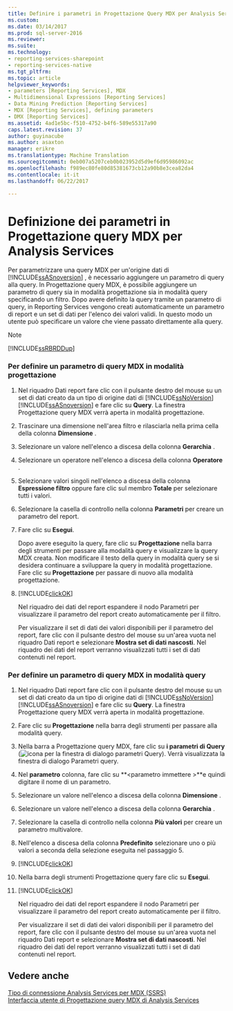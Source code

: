 ```yaml
---
title: Definire i parametri in Progettazione Query MDX per Analysis Services | Documenti Microsoft
ms.custom: 
ms.date: 03/14/2017
ms.prod: sql-server-2016
ms.reviewer: 
ms.suite: 
ms.technology:
- reporting-services-sharepoint
- reporting-services-native
ms.tgt_pltfrm: 
ms.topic: article
helpviewer_keywords:
- parameters [Reporting Services], MDX
- Multidimensional Expressions [Reporting Services]
- Data Mining Prediction [Reporting Services]
- MDX [Reporting Services], defining parameters
- DMX [Reporting Services]
ms.assetid: 4ad1e5bc-f510-4752-b4f6-589e55317a90
caps.latest.revision: 37
author: guyinacube
ms.author: asaxton
manager: erikre
ms.translationtype: Machine Translation
ms.sourcegitcommit: 0eb007a5207ceb0b023952d5d9ef6d95986092ac
ms.openlocfilehash: f989ec80fe80d85381673cb12a90b8e3cea82da4
ms.contentlocale: it-it
ms.lasthandoff: 06/22/2017

---
```

# <a name="define-parameters-in-the-mdx-query-designer-for-analysis-services"></a>Definizione dei parametri in Progettazione query MDX per Analysis Services
  Per parametrizzare una query MDX per un'origine dati di [!INCLUDE[ssASnoversion](../../includes/ssasnoversion-md.md)] , è necessario aggiungere un parametro di query alla query. In Progettazione query MDX, è possibile aggiungere un parametro di query sia in modalità progettazione sia in modalità query specificando un filtro. Dopo avere definito la query tramite un parametro di query, in Reporting Services vengono creati automaticamente un parametro di report e un set di dati per l'elenco dei valori validi. In questo modo un utente può specificare un valore che viene passato direttamente alla query.  
  
> [!NOTE]  
>  [!INCLUDE[ssRBRDDup](../../includes/ssrbrddup-md.md)]  
  
### <a name="to-define-a-query-parameter-in-mdx-in-design-mode"></a>Per definire un parametro di query MDX in modalità progettazione  
  
1.  Nel riquadro Dati report fare clic con il pulsante destro del mouse su un set di dati creato da un tipo di origine dati di [!INCLUDE[ssNoVersion](../../includes/ssnoversion-md.md)] [!INCLUDE[ssASnoversion](../../includes/ssasnoversion-md.md)] e fare clic su **Query**. La finestra Progettazione query MDX verrà aperta in modalità progettazione.  
  
2.  Trascinare una dimensione nell'area filtro e rilasciarla nella prima cella della colonna **Dimensione** .  
  
3.  Selezionare un valore nell'elenco a discesa della colonna **Gerarchia** .  
  
4.  Selezionare un operatore nell'elenco a discesa della colonna **Operatore** .  
  
5.  Selezionare valori singoli nell'elenco a discesa della colonna **Espressione filtro** oppure fare clic sul membro **Totale** per selezionare tutti i valori.  
  
6.  Selezionare la casella di controllo nella colonna **Parametri** per creare un parametro del report.  
  
7.  Fare clic su **Esegui**.  
  
     Dopo avere eseguito la query, fare clic su **Progettazione** nella barra degli strumenti per passare alla modalità query e visualizzare la query MDX creata. Non modificare il testo della query in modalità query se si desidera continuare a sviluppare la query in modalità progettazione. Fare clic su **Progettazione** per passare di nuovo alla modalità progettazione.  
  
8.  [!INCLUDE[clickOK](../../includes/clickok-md.md)]  
  
     Nel riquadro dei dati del report espandere il nodo Parametri per visualizzare il parametro del report creato automaticamente per il filtro.  
  
     Per visualizzare il set di dati dei valori disponibili per il parametro del report, fare clic con il pulsante destro del mouse su un'area vuota nel riquadro Dati report e selezionare **Mostra set di dati nascosti**. Nel riquadro dei dati del report verranno visualizzati tutti i set di dati contenuti nel report.  
  
### <a name="to-define-a-query-parameter-in-mdx-in-query-mode"></a>Per definire un parametro di query MDX in modalità query  
  
1.  Nel riquadro Dati report fare clic con il pulsante destro del mouse su un set di dati creato da un tipo di origine dati di [!INCLUDE[ssNoVersion](../../includes/ssnoversion-md.md)] [!INCLUDE[ssASnoversion](../../includes/ssasnoversion-md.md)] e fare clic su **Query**. La finestra Progettazione query MDX verrà aperta in modalità progettazione.  
  
2.  Fare clic su **Progettazione** nella barra degli strumenti per passare alla modalità query.  
  
3.  Nella barra a Progettazione query MDX, fare clic su **i parametri di Query** (![icona per la finestra di dialogo parametri Query](../../reporting-services/report-data/media/iconqueryparameter.gif "icona per la finestra di dialogo parametri Query")). Verrà visualizzata la finestra di dialogo Parametri query.  
  
4.  Nel **parametro** colonna, fare clic su  **\<parametro immettere >**e quindi digitare il nome di un parametro.  
  
5.  Selezionare un valore nell'elenco a discesa della colonna **Dimensione** .  
  
6.  Selezionare un valore nell'elenco a discesa della colonna **Gerarchia** .  
  
7.  Selezionare la casella di controllo nella colonna **Più valori** per creare un parametro multivalore.  
  
8.  Nell'elenco a discesa della colonna **Predefinito** selezionare uno o più valori a seconda della selezione eseguita nel passaggio 5.  
  
9. [!INCLUDE[clickOK](../../includes/clickok-md.md)]  
  
10. Nella barra degli strumenti Progettazione query fare clic su **Esegui**.  
  
11. [!INCLUDE[clickOK](../../includes/clickok-md.md)]  
  
     Nel riquadro dei dati del report espandere il nodo Parametri per visualizzare il parametro del report creato automaticamente per il filtro.  
  
     Per visualizzare il set di dati dei valori disponibili per il parametro del report, fare clic con il pulsante destro del mouse su un'area vuota nel riquadro Dati report e selezionare **Mostra set di dati nascosti**. Nel riquadro dei dati del report verranno visualizzati tutti i set di dati contenuti nel report.  
  
## <a name="see-also"></a>Vedere anche  
 [Tipo di connessione Analysis Services per MDX &#40;SSRS&#41;](../../reporting-services/report-data/analysis-services-connection-type-for-mdx-ssrs.md)   
 [Interfaccia utente di Progettazione query MDX di Analysis Services](../../reporting-services/report-data/analysis-services-mdx-query-designer-user-interface.md)  
  
  
